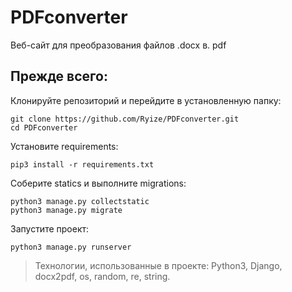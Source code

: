 # PDFconverter
Веб-сайт для преобразования файлов .docx в. pdf

## Прежде всего:

Клонируйте репозиторий и перейдите в установленную папку:
```
git clone https://github.com/Ryize/PDFconverter.git
cd PDFconverter
```

Установите requirements:
```
pip3 install -r requirements.txt
```

Соберите statics и выполните migrations:
```
python3 manage.py collectstatic
python3 manage.py migrate
```

Запустите проект:
```
python3 manage.py runserver
```

> Технологии, использованные в проекте: Python3, Django, docx2pdf, os, random, re, string.
